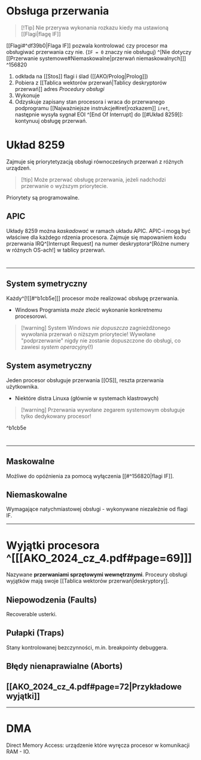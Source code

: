# Obsługa przerwania
>[!Tip] Nie przerywa wykonania rozkazu kiedy ma ustawioną [[Flagi|flagę IF]]

[[Flagi#^df39b0|Flaga IF]] pozwala kontrolować czy procesor ma obsługiwać przerwania czy nie. (`IF = 0` znaczy nie obsługuj) ^[Nie dotyczy [[Przerwanie systemowe#Niemaskowalne|przerwań niemaskowalnych]]] ^156820

1. odkłada na [[Stos]] flagi i ślad ([[AKO/Prolog|Prolog]])
2. Pobiera z [[Tablica wektorów przerwań|Tablicy deskryptorów przerwań]] adres *Procedury obsługi*
3. Wykonuje
4. Odzyskuje zapisany stan procesora i wraca do przerwanego podprogramu [[Najważniejsze instrukcje#iret|rozkazem]] `iret`, następnie wysyła sygnał EOI ^[End Of Interrupt] do [[#Układ 8259]]: kontynuuj obsługę przerwań.

# Układ 8259
Zajmuje się priorytetyzacją obsługi równocześnych przerwań z różnych urządzeń.
>[!tip] Może przerwać obsługę przerwania, jeżeli nadchodzi przerwanie o wyższym priorytecie.

Priorytety są programowalne.

## APIC
Układy 8259 można *kaskadować* w ramach układu APIC. APIC-i mogą być właściwe dla każdego rdzenia procesora. 
Zajmuje się mapowaniem kodu przerwania IRQ^[Interrupt Request] na numer deskryptora^[Różne numery w różnych OS-ach!] w tablicy przerwań.

# 
---
## System symetryczny
Każdy^[![[#^b1cb5e]]] procesor może realizować obsługę przerwania.
- Windows
Programista *może* zlecić wykonanie konkretnemu procesorowi.

>[!warning] System Windows *nie dopuszcza* zagnieżdżonego wywołania przerwań o niższym priorytecie!
>Wywołane "podprzerwanie" nigdy nie zostanie dopuszczone do obsługi, co zawiesi *system operacyjny*(!)
## System asymetryczny
Jeden procesor obsługuje przerwania [[OS]], reszta przerwania użytkownika.
- Niektóre distra Linuxa (głównie w systemach klastrowych)

>[!warning] Przerwania wywołane zegarem systemowym obsługuje tylko dedykowany procesor!

^b1cb5e

# 
---
## Maskowalne
Możliwe do opóźnienia za pomocą wyłączenia [[#^156820|flagi IF]].
## Niemaskowalne
Wymagające natychmiastowej obsługi - wykonywane niezależnie od flagi IF.

---


# Wyjątki procesora ^[[[AKO_2024_cz_4.pdf#page=69]]]
Nazywane **przerwaniami sprzętowymi wewnętrznymi**. Proceury obsługi wyjątków mają swoje [[Tablica wektorów przerwań|deskryptory]].
## Niepowodzenia (Faults)
Recoverable usterki.
## Pułapki (Traps)
Stany kontrolowanej bezczynności, m.in. breakpointy debuggera.
## Błędy nienaprawialne (Aborts)

## [[AKO_2024_cz_4.pdf#page=72|Przykładowe wyjątki]]

---
# DMA
Direct Memory Access: urządzenie które wyręcza procesor w komunikacji RAM - IO. 